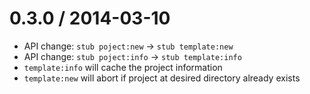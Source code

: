 
0.3.0 / 2014-03-10
==================
  
  * API change: `stub poject:new` -> `stub template:new`
  * API change: `stub poject:info` -> `stub template:info`
  * `template:info` will cache the project information
  * `template:new` will abort if project at desired directory already exists

